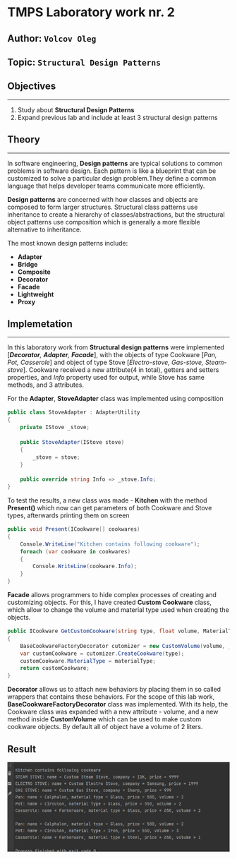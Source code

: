# TMPS Laboratory work nr. 2

## Author: `Volcov Oleg`
## Topic: `Structural Design Patterns`

## Objectives
****
1. Study about **Structural Design Patterns**
2. Expand previous lab and include at least 3 structural design patterns
## Theory
****
In software engineering, **Design patterns** are typical solutions to common 
problems in software design. Each pattern is like a blueprint that can be customized 
to solve a particular design problem.They define a common language that helps 
developer teams communicate more efficiently.

**Design patterns** are concerned with how classes and objects are composed to 
form larger structures. Structural class patterns use inheritance to create a hierarchy 
of classes/abstractions, but the structural object patterns use composition which is 
generally a more flexible alternative to inheritance.

The most known design patterns include:
* **Adapter**
* **Bridge**
* **Composite**
* **Decorator**
* **Facade**
* **Lightweight**
* **Proxy**

## Implemetation
****
In this laboratory work from **Structural design patterns** were implemented 
[***Decorator**, **Adapter**, **Facade***], with the objects of type Cookware 
[*Pan, Pot, Casserole*] and object of type Stove [*Electro-stove, Gas-stove, Steam-stove*]. 
Cookware received a new attribute(4 in total), getters and setters properties, 
and *Info* property used for output, while Stove has same methods, and 3 attributes.

For the **Adapter**, **StoveAdapter** class was implemented using composition
```csharp
public class StoveAdapter : AdapterUtility
{
    private IStove _stove;

    public StoveAdapter(IStove stove)
    {
        _stove = stove;
    }

    public override string Info => _stove.Info;
}
```

To test the results, a new class was made - **Kitchen** with 
the method **Present()** which now can get parameters 
of both Cookware and Stove types, afterwards printing them on screen
```csharp
public void Present(ICookware[] cookwares)
{
    Console.WriteLine("Kitchen contains following cookware");
    foreach (var cookware in cookwares)
    {
        Console.WriteLine(cookware.Info);
    }
}
```

**Facade** allows programmers to hide complex processes of creating 
and customizing objects. For this, I have created **Custom Cookware** 
class, which allow to change the volume and material type used 
when creating the objects.
```csharp
public ICookware GetCustomCookware(string type, float volume, MaterialType materialType)
{
    BaseCookwareFactoryDecorator cutomizer = new CustomVolume(volume, _baseFactory);
    var customCookware = cutomizer.CreateCookware(type);
    customCookware.MaterialType = materialType;
    return customCookware;
}
```

**Decorator** allows us to attach new behaviors by placing 
them in so called wrappers that contains these behaviors. 
For the scope of this lab work, **BaseCookwareFactoryDecorator** 
class was implemented. With its help, the Cookware class was 
expanded with a new attribute - volume, and a new method inside 
**CustomVolume** which can be used to make custom cookware objects. 
By default all of object have a volume of 2 liters.
## Result

![Result](./Resources/result.png)
